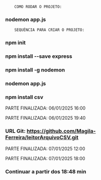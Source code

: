 <!-- PROJETO LEITURA DE ARQUIVOS CSV -->
<!--
                CRONOGRAMA DE DESENVOLVIMENTO:

06/01/2025 14:30 - Configurando o ambiente de desenvolvimento -->

        COMO RODAR O PROJETO:

<!-- Rodar a aplicação pelo NODEMON -->
### nodemon app.js

        SEQUÊNCIA PARA CRIAR O PROJETO:

<!-- Criar o arquivo package --> 
### npm init
        
<!-- Gerenciar as requisições, rotas e URLs, entre outras funcionalidades -->
### npm install --save express  

<!-- Instalar a ferramenta NODEMON para restartar automaticamente a aplicação quando houver auterações no diretório do projeto -->
### npm install -g nodemon 

<!-- Rodar a aplicação pelo NODEMON -->
### nodemon app.js

<!-- Instalar dependência NPM para importação de arquivos CSV -->
### npm install csv
PARTE FINALIZADA: 06/01/2025 16:00

<!-- 06/01/2025 18:30 - Configurando a importação de arquivos CSV -->
PARTE FINALIZADA: 06/01/2025 19:40

<!-- 07/01/2025 09:30 - Configurando a sincronização do projeto com o GitHub -->
### URL Git: https://github.com/Magila-Ferreira/leitorArquivoCSV.git
PARTE FINALIZADA: 07/01/2025 12:00

<!-- 07/01/2025 14:00 - Importar dados do arquivos csv -->
PARTE FINALIZADA: 07/01/2025 18:00

### Continuar a partir dos 18:48 min

<!-- https://www.youtube.com/watch?v=-tAf3q1mKvk&ab_channel=Celke -->